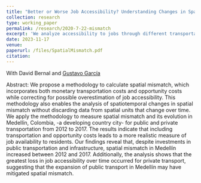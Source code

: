 ```yaml
---
title: "Better or Worse Job Accessibility? Understanding Changes in Spatial Mismatch at the Intra-urban Level in Medellín (Resubmitted, Journal of Transport Geography)"
collection: research
type: working_paper
permalink: /research/2020-7-22-mismatch
excerpt: 'We analyze accessibility to jobs through different transportation modes and the extent of job spatial mismatch at the intra-urban level in a developing country city.  We use data from Medellín, Colombia, from 2012 to 2017, to measure accessibility using employment weighted by travel times. We find that despite the continuous investment in public transportation and transport infrastructure, spatial mismatch in Medellín has increased.'
date: 2023-11-17
venue: 
paperurl: /files/SpatialMismatch.pdf
citation: 
---
```

With David Bernal and [Gustavo García](https://www.eafit.edu.co/docentes-investigadores/Paginas/gustavo-garcia.aspx)

Abstract: We propose a methodology to calculate spatial mismatch, which incorporates both monetary transportation costs and opportunity costs while correcting for possible overestimation of job accessibility. This methodology also enables the analysis of spatiotemporal changes in spatial mismatch without discarding data from spatial units that change over time. We apply the methodology to measure spatial mismatch and its evolution in Medellín, Colombia, -a developing country city- for public and private transportation from 2012 to 2017. The results indicate that including transportation and opportunity costs leads to a more realistic measure of job availability to residents. Our findings reveal that, despite investments in public transportation and infrastructure, spatial mismatch in Medellín increased between 2012 and 2017. Additionally, the analysis shows that the greatest loss in job accessibility over time occurred for private transport, suggesting that the expansion of public transport in Medellín may have mitigated spatial mismatch.
